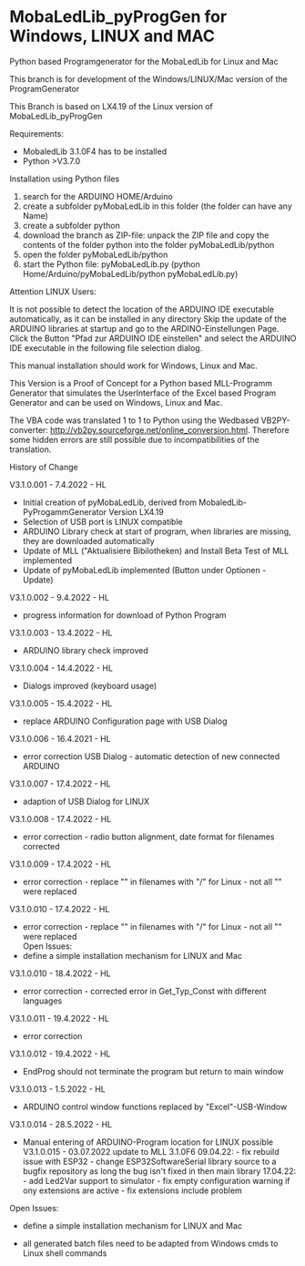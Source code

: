 # MobaLedLib_pyProgGen for Windows, LINUX and MAC
Python based Programgenerator for the MobaLedLib for Linux and Mac

This branch is for development of the Windows/LINUX/Mac version of the ProgramGenerator

This Branch is based on LX4.19 of the Linux version of MobaLedLib_pyProgGen

Requirements:
- MobaledLib 3.1.0F4 has to be installed
- Python >V3.7.0


Installation using Python files
1. search for the ARDUINO HOME/Arduino
2. create a subfolder pyMobaLedLib in this folder (the folder can have any Name)
4. create a subfolder python
5. download the branch as ZIP-file: unpack the ZIP file and copy the contents of the folder python into the folder pyMobaLedLib/python
6. open the folder pyMobaLedLib/python
7. start the Python file: pyMobaLedLib.py 
(python Home/Arduino/pyMobaLedLib/python pyMobaLedLib.py)

Attention LINUX Users: 

It is not possible to detect the location of the ARDUINO IDE executable automatically, as it can be installed in any directory
Skip the update of the ARDUINO libraries at startup and go to the ARDINO-Einstellungen Page. Click the Button "Pfad zur ARDUINO IDE einstellen" and select the ARDUINO IDE executable in the  following file selection dialog.

This manual installation should work for Windows, Linux and Mac.

This Version is a Proof of Concept for a Python based MLL-Programm Generator that simulates the UserInterface of the Excel based Program Generator and can be used on Windows, Linux and Mac.

The VBA code was translated 1 to 1 to Python using the Wedbased VB2PY-converter: 
http://vb2py.sourceforge.net/online_conversion.html. Therefore some hidden errors are still possible due to incompatibilities of the translation.

History of Change

V3.1.0.001 -  7.4.2022 - HL 
- Initial creation of pyMobaLedLib, derived from MobaledLib-PyProgammGenerator Version LX4.19
- Selection of USB port is LINUX compatible
- ARDUINO Library check at start of program, when libraries are missing, they are downloaded automatically
- Update of MLL ("Aktualisiere Bibilotheken) and Install Beta Test of MLL implemented
- Update of pyMobaLedLib implemented (Button under Optionen - Update)

V3.1.0.002 - 9.4.2022 - HL
- progress information for download of Python Program

V3.1.0.003 - 13.4.2022 - HL
- ARDUINO library check improved

V3.1.0.004 - 14.4.2022 - HL
- Dialogs improved (keyboard usage)

V3.1.0.005 - 15.4.2022 - HL
- replace ARDUINO Configuration page with USB Dialog

V3.1.0.006 - 16.4.2021 - HL
- error correction USB Dialog - automatic detection of new connected ARDUINO

V3.1.0.007 - 17.4.2022 - HL
- adaption of USB Dialog for LINUX

V3.1.0.008 - 17.4.2022 - HL
- error correction - radio button alignment, date format for filenames corrected

V3.1.0.009 - 17.4.2022 - HL
- error correction - replace "\" in filenames with "/" for Linux - not all "\" were replaced

V3.1.0.010 - 17.4.2022 - HL
- error correction - replace "\" in filenames with "/" for Linux - not all "\" were replaced                             
Open Issues:
- define a simple installation mechanism for LINUX and Mac

V3.1.0.010 - 18.4.2022 - HL
- error correction - corrected error in Get_Typ_Const with different languages

V3.1.0.011 - 19.4.2022 - HL
 - error correction

V3.1.0.012 - 19.4.2022 - HL
 - EndProg should not terminate the program but return to main window

V3.1.0.013 - 1.5.2022 - HL
 - ARDUINO control window functions replaced by "Excel"-USB-Window

V3.1.0.014 - 28.5.2022 - HL
 - Manual entering of ARDUINO-Program location for LINUX possible
V3.1.0.015 - 03.07.2022 update to MLL 3.1.0F6
09.04.22: - fix rebuild issue with ESP32
          - change ESP32SoftwareSerial library source to a bugfix repository
            as long the bug isn't fixed in then main library
17.04.22: - add Led2Var support to simulator
          - fix empty configuration warning if ony extensions are active
          - fix extensions include problem

Open Issues:
- define a simple installation mechanism for LINUX and Mac

- all generated batch files need to be adapted from Windows cmds to Linux shell commands

